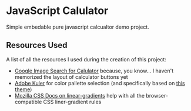 JavaScript Calulator
====================

Simple embedable pure javascript calcualtor demo project.

Resources Used
--------------
A list of all the resources I used during the creation of this project:

 * [Google Image Search for Calulator](https://www.google.com/search?site=&tbm=isch&q=calculator) because, you know... I haven't memorized the layout of calculator buttons yet
 * [Adobe Kuler](https://kuler.adobe.com/) for color pallette selection (and specifically based on [this theme](https://kuler.adobe.com/A-Future-Afternoon-color-theme-3736042))
 * [Mozilla CSS Docs on linear-gradients](https://developer.mozilla.org/en-US/docs/Web/CSS/linear-gradient) help with all the browser-compatible CSS liner-gradient rules

